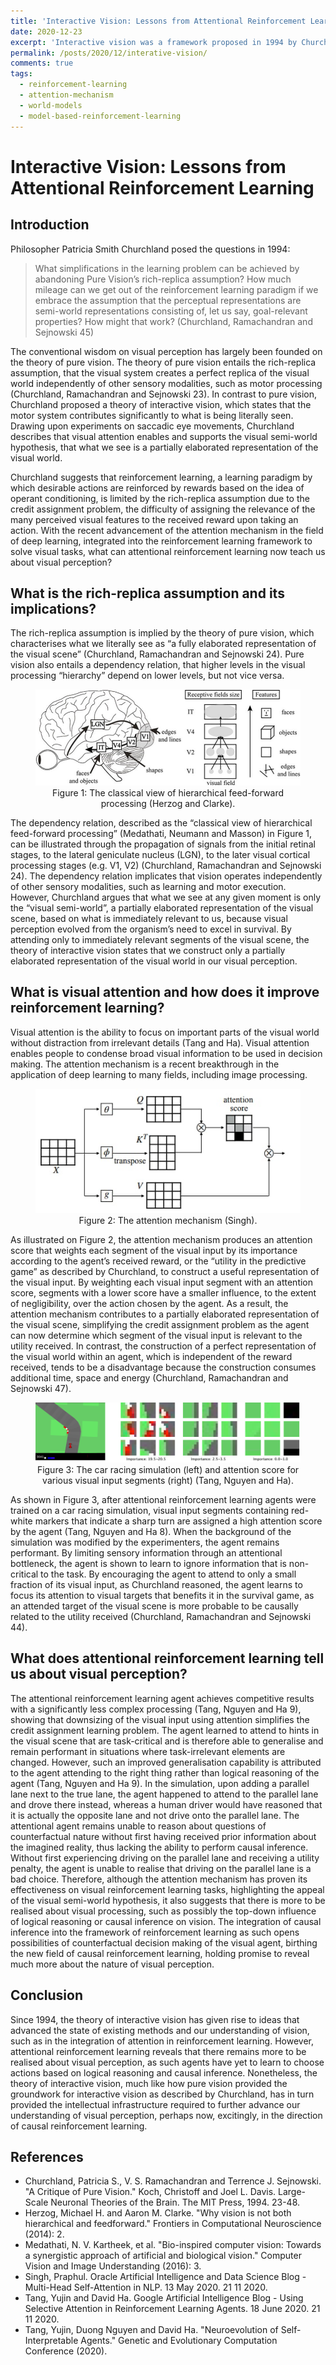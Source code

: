 ```yaml
---
title: 'Interactive Vision: Lessons from Attentional Reinforcement Learning'
date: 2020-12-23
excerpt: 'Interactive vision was a framework proposed in 1994 by Churchland to replace the Pure Vision paradigm and its "rich replica" assumptions. After 20 years, as Churchland questioned, how much mileage can we get out of reinforcement learning should we assume that perceptions are a "semi-world representation" of goal-relevant properties?'
permalink: /posts/2020/12/interative-vision/
comments: true
tags:
  - reinforcement-learning
  - attention-mechanism
  - world-models
  - model-based-reinforcement-learning
---
```


# Interactive Vision: Lessons from Attentional Reinforcement Learning

## Introduction

Philosopher Patricia Smith Churchland posed the questions in 1994:

<blockquote>What simplifications in the learning problem can be achieved by abandoning Pure Vision’s rich-replica assumption? How much mileage can we get out of the reinforcement learning paradigm if we embrace the assumption that the perceptual representations are semi-world representations consisting of, let us say, goal-relevant properties? How might that work? (Churchland, Ramachandran and Sejnowski 45)
</blockquote>

The conventional wisdom on visual perception has largely been founded on the theory of pure vision. The theory of pure vision entails the rich-replica assumption, that the visual system creates a perfect replica of the visual world independently of other sensory modalities, such as motor processing (Churchland, Ramachandran and Sejnowski 23). In contrast to pure vision, Churchland proposed a theory of interactive vision, which states that the motor system contributes significantly to what is being literally seen. Drawing upon experiments on saccadic eye movements, Churchland describes that visual attention enables and supports the visual semi-world hypothesis, that what we see is a partially elaborated representation of the visual world.

Churchland suggests that reinforcement learning, a learning paradigm by which desirable actions are reinforced by rewards based on the idea of operant conditioning, is limited by the rich-replica assumption due to the credit assignment problem, the difficulty of assigning the relevance of the many perceived visual features to the received reward upon taking an action. With the recent advancement of the attention mechanism in the field of deep learning, integrated into the reinforcement learning framework to solve visual tasks, what can attentional reinforcement learning now teach us about visual perception?

## What is the rich-replica assumption and its implications?

The rich-replica assumption is implied by the theory of pure vision, which characterises what we literally see as “a fully elaborated representation of the visual scene” (Churchland, Ramachandran and Sejnowski 24). Pure vision also entails a dependency relation, that higher levels in the visual processing “hierarchy” depend on lower levels, but not vice versa.

<figure align="center">
    <img src='/images/interactive-vision/feed-forward-vision.jpg' alt='missing' />
    <figcaption align="center">Figure 1: The classical view of hierarchical feed-forward processing (Herzog and Clarke).</figcaption>
</figure>

The dependency relation, described as the “classical view of hierarchical feed-forward processing” (Medathati, Neumann and Masson) in Figure 1, can be illustrated through the propagation of signals from the initial retinal stages, to the lateral geniculate nucleus (LGN), to the later visual cortical processing stages (e.g. V1, V2) (Churchland, Ramachandran and Sejnowski 24). The dependency relation implicates that vision operates independently of other sensory modalities, such as learning and motor execution. However, Churchland argues that what we see at any given moment is only the “visual semi-world”, a partially elaborated representation of the visual scene, based on what is immediately relevant to us, because visual perception evolved from the organism’s need to excel in survival. By attending only to immediately relevant segments of the visual scene, the theory of interactive vision states that we construct only a partially elaborated representation of the visual world in our visual perception.

## What is visual attention and how does it improve reinforcement learning?

Visual attention is the ability to focus on important parts of the visual world without distraction from irrelevant details (Tang and Ha). Visual attention enables people to condense broad visual information to be used in decision making. The attention mechanism is a recent breakthrough in the application of deep learning to many fields, including image processing.

<figure align="center">
    <img src='/images/interactive-vision/attention-mechanism.png' alt='missing' />
    <figcaption align="center">Figure 2: The attention mechanism (Singh).</figcaption>
</figure>

As illustrated on Figure 2, the attention mechanism produces an attention score that weights each segment of the visual input by its importance according to the agent’s received reward, or the “utility in the predictive game” as described by Churchland, to construct a useful representation of the visual input. By weighting each visual input segment with an attention score, segments with a lower score have a smaller influence, to the extent of negligibility, over the action chosen by the agent. As a result, the attention mechanism contributes to a partially elaborated representation of the visual scene, simplifying the credit assignment problem as the agent can now determine which segment of the visual input is relevant to the utility received. In contrast, the construction of a perfect representation of the visual world within an agent, which is independent of the reward received, tends to be a disadvantage because the construction consumes additional time, space and energy (Churchland, Ramachandran and Sejnowski 47).

<figure align="center">
    <img src='/images/interactive-vision/carracing-neuroevolution.png' alt='missing' />
    <figcaption align="center">Figure 3: The car racing simulation (left) and attention score for various visual input segments (right) (Tang, Nguyen and Ha).</figcaption>
</figure>

As shown in Figure 3, after attentional reinforcement learning agents were trained on a car racing simulation, visual input segments containing red-white markers that indicate a sharp turn are assigned a high attention score by the agent (Tang, Nguyen and Ha 8). When the background of the simulation was modified by the experimenters, the agent remains performant. By limiting sensory information through an attentional bottleneck, the agent is shown to learn to ignore information that is non-critical to the task. By encouraging the agent to attend to only a small fraction of its visual input, as Churchland reasoned, the agent learns to focus its attention to visual targets that benefits it in the survival game, as an attended target of the visual scene is more probable to be causally related to the utility received (Churchland, Ramachandran and Sejnowski 44).

## What does attentional reinforcement learning tell us about visual perception?

The attentional reinforcement learning agent achieves competitive results with a significantly less complex processing (Tang, Nguyen and Ha 9), showing that downsizing of the visual input using attention simplifies the credit assignment learning problem. The agent learned to attend to hints in the visual scene that are task-critical and is therefore able to generalise and remain performant in situations where task-irrelevant elements are changed. However, such an improved generalisation capability is attributed to the agent attending to the right thing rather than logical reasoning of the agent (Tang, Nguyen and Ha 9). In the simulation, upon adding a parallel lane next to the true lane, the agent happened to attend to the parallel lane and drove there instead, whereas a human driver would have reasoned that it is actually the opposite lane and not drive onto the parallel lane. The attentional agent remains unable to reason about questions of counterfactual nature without first having received prior information about the imagined reality, thus lacking the ability to perform causal inference. Without  first experiencing driving on the parallel lane and receiving a utility penalty, the agent is unable to realise that driving on the parallel lane is a bad choice. 
Therefore, although the attention mechanism has proven its effectiveness on visual reinforcement learning tasks, highlighting the appeal of the visual semi-world hypothesis, it also suggests that there is more to be realised about visual processing, such as possibly the top-down influence of logical reasoning or causal inference on vision. The integration of causal inference into the framework of reinforcement learning as such opens possibilities of counterfactual decision making of the visual agent, birthing the new field of causal reinforcement learning, holding promise to reveal much more about the nature of visual perception.

## Conclusion

Since 1994, the theory of interactive vision has given rise to ideas that advanced the state of existing methods and our understanding of vision, such as in the integration of attention in reinforcement learning. However, attentional reinforcement learning reveals that there remains more to be realised about visual perception, as such agents have yet to learn to choose actions based on logical reasoning and causal inference. Nonetheless, the theory of interactive vision, much like how pure vision provided the groundwork for interactive vision as described by Churchland, has in turn provided the intellectual infrastructure required to further advance our understanding of visual perception, perhaps now, excitingly, in the direction of causal reinforcement learning.

## References
* Churchland, Patricia S., V. S. Ramachandran and Terrence J. Sejnowski. "A Critique of Pure Vision." Koch, Christoff and Joel L. Davis. Large-Scale Neuronal Theories of the Brain. The MIT Press, 1994. 23-48.
* Herzog, Michael H. and Aaron M. Clarke. "Why vision is not both hierarchical and feedforward." Frontiers in Computational Neuroscience (2014): 2.
* Medathati, N. V. Kartheek, et al. "Bio-inspired computer vision: Towards a synergistic approach of artificial and biological vision." Computer Vision and Image Understanding (2016): 3.
* Singh, Praphul. Oracle Artificial Intelligence and Data Science Blog - Multi-Head Self-Attention in NLP. 13 May 2020. 21 11 2020.
* Tang, Yujin and David Ha. Google Artificial Intelligence Blog - Using Selective Attention in Reinforcement Learning Agents. 18 June 2020. 21 11 2020.
* Tang, Yujin, Duong Nguyen and David Ha. "Neuroevolution of Self-Interpretable Agents." Genetic and Evolutionary Computation Conference (2020).
